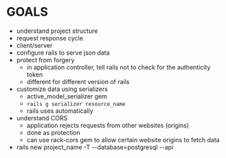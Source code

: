 # GOALS

- understand project structure
- request response cycle
- client/server
- configure rails to serve json data
- protect from forgery
  - in application controller, tell rails not to check for the authenticity token
  - different for different version of rails
- customize data using serializers
  - active_model_serializer gem
  - `rails g serializer resource_name`
  - rails uses automatically
- understand CORS
  - application rejects requests from other websites (origins)
  - done as protection
  - can use rack-cors gem to allow certain website origins to fetch data
- rails new project_name -T --database=postgresql --api